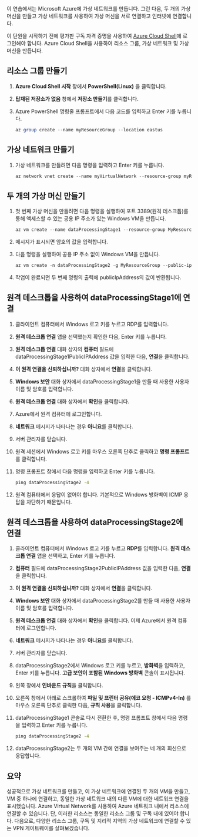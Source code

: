 이 연습에서는 Microsoft Azure에 가상 네트워크를 만듭니다. 그런 다음, 두 개의 가상 머신을 만들고 가상 네트워크를 사용하여 가상 머신을 서로 연결하고 인터넷에 연결합니다.

이 단원을 시작하기 전에 평가판 구독 자격 증명을 사용하여 [Azure Cloud Shell](https://shell.azure.com)에 로그인해야 합니다. Azure Cloud Shell을 사용하여 리소스 그룹, 가상 네트워크 및 가상 머신을 만듭니다.

## <a name="create-a-resource-group"></a>리소스 그룹 만들기

1. **Azure Cloud Shell 시작** 창에서 **PowerShell(Linux)** 을 클릭합니다.

1. **탑재된 저장소가 없음** 창에서 **저장소 만들기**를 클릭합니다.

1. Azure PowerShell 명령줄 프롬프트에서 다음 코드를 입력하고 Enter 키를 누릅니다.

    ```PowerShell
    az group create --name myResourceGroup --location eastus
    ```

## <a name="create-a-virtual-network"></a>가상 네트워크 만들기

1. 가상 네트워크를 만들려면 다음 명령을 입력하고 Enter 키를 누릅니다.

    ```PowerShell
    az network vnet create --name myVirtualNetwork --resource-group myResourceGroup --subnet-name default
    ```

## <a name="create-two-virtual-machines"></a>두 개의 가상 머신 만들기

1. 첫 번째 가상 머신을 만들려면 다음 명령을 실행하여 포트 3389(원격 데스크톱)를 통해 액세스할 수 있는 공용 IP 주소가 있는 Windows VM을 만듭니다.

    ``` PowerShell
    az vm create --name dataProcessingStage1 --resource-group MyResourceGroup --admin-username "DataAdmin"--image Win2016Datacenter
    ```

1. 메시지가 표시되면 암호의 값을 입력합니다.

1. 다음 명령을 실행하여 공용 IP 주소 없이 Windows VM을 만듭니다.

    ```PowerShell
    az vm create -n dataProcessingStage2 -g MyResourceGroup --public-ip-address '' --admin-username "DataAdmin"--image Win2016Datacenter
    ```

1. 작업이 완료되면 두 번째 명령의 출력에 publicIpAddress의 값이 반환됩니다.

## <a name="connect-to-dataprocessingstage1-using-remote-desktop"></a>원격 데스크톱을 사용하여 dataProcessingStage1에 연결

1. 클라이언트 컴퓨터에서 Windows 로고 키를 누르고 RDP를 입력합니다.

1. **원격 데스크톱 연결** 앱을 선택했는지 확인한 다음, Enter 키를 누릅니다.

1. **원격 데스크톱 연결** 대화 상자의 **컴퓨터** 필드에 dataProcessingStage1PublicIPAddress 값을 입력한 다음, **연결**을 클릭합니다.

1. **이 원격 연결을 신뢰하십니까?** 대화 상자에서 **연결**을 클릭합니다.

1. **Windows 보안** 대화 상자에서 dataProcessingStage1을 만들 때 사용한 사용자 이름 및 암호를 입력합니다.

1. **원격 데스크톱 연결** 대화 상자에서 **확인**을 클릭합니다.

1. Azure에서 원격 컴퓨터에 로그인합니다.

1. **네트워크** 메시지가 나타나는 경우 **아니요**를 클릭합니다.

1. 서버 관리자를 닫습니다.

1. 원격 세션에서 Windows 로고 키를 마우스 오른쪽 단추로 클릭하고 **명령 프롬프트**를 클릭합니다.

1. 명령 프롬프트 창에서 다음 명령을 입력하고 Enter 키를 누릅니다.

    ```cmd
    ping dataProcessingStage2 -4
    ```

1. 원격 컴퓨터에서 응답이 없어야 합니다. 기본적으로 Windows 방화벽이 ICMP 응답을 차단하기 때문입니다.

## <a name="connect-to-dataprocessingstage2-using-remote-desktop"></a>원격 데스크톱을 사용하여 dataProcessingStage2에 연결

1. 클라이언트 컴퓨터에서 Windows 로고 키를 누르고 **RDP**를 입력합니다. **원격 데스크톱 연결** 앱을 선택하고, Enter 키를 누릅니다.

1. **컴퓨터** 필드에 dataProcessingStage2PublicIPAddress 값을 입력한 다음, **연결**을 클릭합니다.

1. **이 원격 연결을 신뢰하십니까?** 대화 상자에서 **연결**을 클릭합니다.

1. **Windows 보안** 대화 상자에서 dataProcessingStage2를 만들 때 사용한 사용자 이름 및 암호를 입력합니다.

1. **원격 데스크톱 연결** 대화 상자에서 **확인**을 클릭합니다. 이제 Azure에서 원격 컴퓨터에 로그인합니다.

1. **네트워크** 메시지가 나타나는 경우 **아니요**를 클릭합니다.

1. 서버 관리자를 닫습니다.

1. dataProcessingStage2에서 Windows 로고 키를 누르고, **방화벽**을 입력하고, Enter 키를 누릅니다. **고급 보안이 포함된 Windows 방화벽** 콘솔이 표시됩니다.

1. 왼쪽 창에서 **인바운드 규칙**을 클릭합니다.

1. 오른쪽 창에서 아래로 스크롤하여 **파일 및 프린터 공유(에코 요청 - ICMPv4-In)** 를 마우스 오른쪽 단추로 클릭한 다음, **규칙 사용**을 클릭합니다.

1. dataProcessingStage1 콘솔로 다시 전환한 후, 명령 프롬프트 창에서 다음 명령을 입력하고 Enter 키를 누릅니다.

    ```cmd
    ping dataProcessingStage2 -4
    ```

1. dataProcessingStage2는 두 개의 VM 간에 연결을 보여주는 네 개의 회신으로 응답합니다.

## <a name="summary"></a>요약

성공적으로 가상 네트워크를 만들고, 이 가상 네트워크에 연결된 두 개의 VM을 만들고, VM 중 하나에 연결하고, 동일한 가상 네트워크 내의 다른 VM에 대한 네트워크 연결을 표시했습니다. Azure Virtual Network를 사용하여 Azure 네트워크 내에서 리소스에 연결할 수 있습니다. 단, 이러한 리소스는 동일한 리소스 그룹 및 구독 내에 있어야 합니다. 다음으로, 다양한 리소스 그룹, 구독 및 지리적 지역의 가상 네트워크에 연결할 수 있는 VPN 게이트웨이를 살펴보겠습니다.
